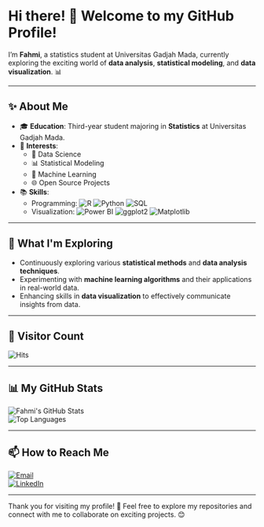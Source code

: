 # Hi there! 👋 Welcome to my GitHub Profile!  

I’m **Fahmi**, a statistics student at Universitas Gadjah Mada, currently exploring the exciting world of **data analysis**, **statistical modeling**, and **data visualization**. 📊  

---

## ✨ About Me  
- 🎓 **Education**: Third-year student majoring in **Statistics** at Universitas Gadjah Mada.  
- 🔭 **Interests**:  
  - 🚀 Data Science  
  - 📊 Statistical Modeling  
  - 🤖 Machine Learning  
  - 🌐 Open Source Projects  
- 📚 **Skills**:  
  - Programming: ![R](https://img.shields.io/badge/-R-276DC3?logo=r&logoColor=white) ![Python](https://img.shields.io/badge/-Python-3776AB?logo=python&logoColor=white) ![SQL](https://img.shields.io/badge/-SQL-4479A1?logo=postgresql&logoColor=white)  
  - Visualization: ![Power BI](https://img.shields.io/badge/-Power%20BI-F2C811?logo=powerbi&logoColor=black) ![ggplot2](https://img.shields.io/badge/-ggplot2-276DC3?logo=r&logoColor=white) ![Matplotlib](https://img.shields.io/badge/-Matplotlib-3776AB?logo=python&logoColor=white)  

---

## 🌱 What I'm Exploring  
- Continuously exploring various **statistical methods** and **data analysis techniques**.  
- Experimenting with **machine learning algorithms** and their applications in real-world data.  
- Enhancing skills in **data visualization** to effectively communicate insights from data.


---

## 👀 Visitor Count  
![Hits](https://hits.seeyoufarm.com/api/count/incr/badge.svg?url=github.com/fahmidza&count_bg=%2379C83D&title_bg=%23555555&icon=github.svg&icon_color=%23E7E7E7&title=Visitors&edge_flat=false)

---

## 📊 My GitHub Stats  
![Fahmi's GitHub Stats](https://github-readme-stats.vercel.app/api?username=fahmidza&show_icons=true&theme=radical)  
![Top Languages](https://github-readme-stats.vercel.app/api/top-langs/?username=fahmidza&layout=compact&theme=radical)

---

## 📫 How to Reach Me  
[![Email](https://img.shields.io/badge/Email-D14836?style=for-the-badge&logo=gmail&logoColor=white)](mailto:dzulfahmidzakiaahmad@gmail.com)  
[![LinkedIn](https://img.shields.io/badge/LinkedIn-0A66C2?style=for-the-badge&logo=linkedin&logoColor=white)](https://linkedin.com/in/dzulfahmidzakiaahmad)  

---

Thank you for visiting my profile! 🚀 Feel free to explore my repositories and connect with me to collaborate on exciting projects. 😊  
